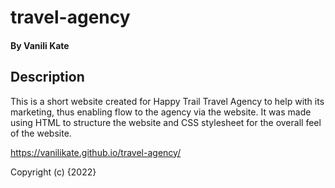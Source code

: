 # travel-agency
#### By Vanili Kate
## Description
This is a short website created for Happy Trail Travel Agency to help with its marketing, thus enabling flow to the agency via the website. It was made using HTML to structure the website and CSS stylesheet for the overall feel of the website.

https://vanilikate.github.io/travel-agency/

Copyright (c) {2022} 
  
